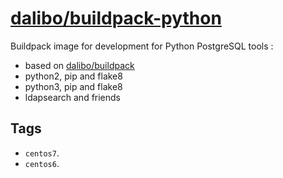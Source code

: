 # [dalibo/buildpack-python](https://hub.docker.com/r/dalibo/buildpack-python)

Buildpack image for development for Python PostgreSQL tools :

- based on [dalibo/buildpack](https://github.com/dalibo/docker-buildpack)
- python2, pip and flake8
- python3, pip and flake8
- ldapsearch and friends


## Tags

- `centos7`.
- `centos6`.
